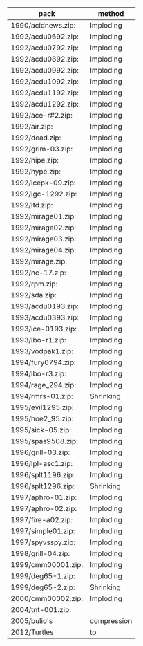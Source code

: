 | pack | method |
|-|-|
|1990/acidnews.zip:|Imploding|
|1992/acdu0692.zip:|Imploding|
|1992/acdu0792.zip:|Imploding|
|1992/acdu0892.zip:|Imploding|
|1992/acdu0992.zip:|Imploding|
|1992/acdu1092.zip:|Imploding|
|1992/acdu1192.zip:|Imploding|
|1992/acdu1292.zip:|Imploding|
|1992/ace-r#2.zip:|Imploding|
|1992/air.zip:|Imploding|
|1992/dead.zip:|Imploding|
|1992/grim-03.zip:|Imploding|
|1992/hipe.zip:|Imploding|
|1992/hype.zip:|Imploding|
|1992/icepk-09.zip:|Imploding|
|1992/lgc-1292.zip:|Imploding|
|1992/ltd.zip:|Imploding|
|1992/mirage01.zip:|Imploding|
|1992/mirage02.zip:|Imploding|
|1992/mirage03.zip:|Imploding|
|1992/mirage04.zip:|Imploding|
|1992/mirage.zip:|Imploding|
|1992/nc-17.zip:|Imploding|
|1992/rpm.zip:|Imploding|
|1992/sda.zip:|Imploding|
|1993/acdu0193.zip:|Imploding|
|1993/acdu0393.zip:|Imploding|
|1993/ice-0193.zip:|Imploding|
|1993/lbo-r1.zip:|Imploding|
|1993/vodpak1.zip:|Imploding|
|1994/fury0794.zip:|Imploding|
|1994/lbo-r3.zip:|Imploding|
|1994/rage_294.zip:|Imploding|
|1994/rmrs-01.zip:|Shrinking|
|1995/evil1295.zip:|Imploding|
|1995/hoe2_95.zip:|Imploding|
|1995/sick-05.zip:|Imploding|
|1995/spas9508.zip:|Imploding|
|1996/grill-03.zip:|Imploding|
|1996/lpl-asc1.zip:|Imploding|
|1996/splt1196.zip:|Imploding|
|1996/splt1296.zip:|Shrinking|
|1997/aphro-01.zip:|Imploding|
|1997/aphro-02.zip:|Imploding|
|1997/fire-a02.zip:|Imploding|
|1997/simple01.zip:|Imploding|
|1997/spyvsspy.zip:|Imploding|
|1998/grill-04.zip:|Imploding|
|1999/cmm00001.zip:|Imploding|
|1999/deg65-1.zip:|Imploding|
|1999/deg65-2.zip:|Shrinking|
|2000/cmm00002.zip:|Imploding|
|2004/tnt-001.zip:||
|2005/bulio's|compression|
|2012/Turtles|to|
